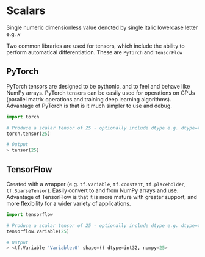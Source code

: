 # Scalars

Single numeric dimensionless value denoted by single italic lowercase letter e.g. $x$

Two common libraries are used for tensors, which include the ability to perform automatical differentiation. These are `PyTorch` and `TensorFlow`

## PyTorch

PyTorch tensors are designed to be pythonic, and to feel and behave like NumPy arrays. PyTorch tensors can be easily used for operations on GPUs (parallel matrix operations and training deep learning algorithms). Advantage of PyTorch is that is it much simpler to use and debug.

```python
import torch

# Produce a scalar tensor of 25 - optionally include dtype e.g. dtype=torch.float16
torch.tensor(25)

# Output
> tensor(25)
```

## TensorFlow

Created with a wrapper (e.g. `tf.Variable`, `tf.constant`, `tf.placeholder`, `tf.SparseTensor`). Easily convert to and from NumPy arrays and use. Advantage of TensorFlow is that it is more mature with greater support, and more flexibility for a wider variety of applications.

```python
import tensorflow

# Produce a scalar tensor of 25 - optionally include dtype e.g. dtype=tensorflow.float16
tensorflow.Variable(25)

# Output
> <tf.Variable 'Variable:0' shape=() dtype=int32, numpy=25>
```